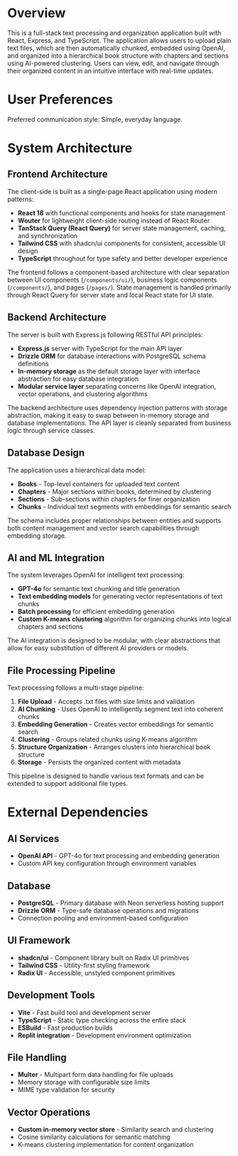 # Overview

This is a full-stack text processing and organization application built with React, Express, and TypeScript. The application allows users to upload plain text files, which are then automatically chunked, embedded using OpenAI, and organized into a hierarchical book structure with chapters and sections using AI-powered clustering. Users can view, edit, and navigate through their organized content in an intuitive interface with real-time updates.

# User Preferences

Preferred communication style: Simple, everyday language.

# System Architecture

## Frontend Architecture

The client-side is built as a single-page React application using modern patterns:

- **React 18** with functional components and hooks for state management
- **Wouter** for lightweight client-side routing instead of React Router
- **TanStack Query (React Query)** for server state management, caching, and synchronization
- **Tailwind CSS** with shadcn/ui components for consistent, accessible UI design
- **TypeScript** throughout for type safety and better developer experience

The frontend follows a component-based architecture with clear separation between UI components (`/components/ui/`), business logic components (`/components/`), and pages (`/pages/`). State management is handled primarily through React Query for server state and local React state for UI state.

## Backend Architecture

The server is built with Express.js following RESTful API principles:

- **Express.js** server with TypeScript for the main API layer
- **Drizzle ORM** for database interactions with PostgreSQL schema definitions
- **In-memory storage** as the default storage layer with interface abstraction for easy database integration
- **Modular service layer** separating concerns like OpenAI integration, vector operations, and clustering algorithms

The backend architecture uses dependency injection patterns with storage abstraction, making it easy to swap between in-memory storage and database implementations. The API layer is cleanly separated from business logic through service classes.

## Database Design

The application uses a hierarchical data model:

- **Books** - Top-level containers for uploaded text content
- **Chapters** - Major sections within books, determined by clustering
- **Sections** - Sub-sections within chapters for finer organization  
- **Chunks** - Individual text segments with embeddings for semantic search

The schema includes proper relationships between entities and supports both content management and vector search capabilities through embedding storage.

## AI and ML Integration

The system leverages OpenAI for intelligent text processing:

- **GPT-4o** for semantic text chunking and title generation
- **Text embedding models** for generating vector representations of text chunks
- **Batch processing** for efficient embedding generation
- **Custom K-means clustering** algorithm for organizing chunks into logical chapters and sections

The AI integration is designed to be modular, with clear abstractions that allow for easy substitution of different AI providers or models.

## File Processing Pipeline

Text processing follows a multi-stage pipeline:

1. **File Upload** - Accepts .txt files with size limits and validation
2. **AI Chunking** - Uses OpenAI to intelligently segment text into coherent chunks
3. **Embedding Generation** - Creates vector embeddings for semantic search
4. **Clustering** - Groups related chunks using K-means algorithm
5. **Structure Organization** - Arranges clusters into hierarchical book structure
6. **Storage** - Persists the organized content with metadata

This pipeline is designed to handle various text formats and can be extended to support additional file types.

# External Dependencies

## AI Services
- **OpenAI API** - GPT-4o for text processing and embedding generation
- Custom API key configuration through environment variables

## Database
- **PostgreSQL** - Primary database with Neon serverless hosting support
- **Drizzle ORM** - Type-safe database operations and migrations
- Connection pooling and environment-based configuration

## UI Framework
- **shadcn/ui** - Component library built on Radix UI primitives
- **Tailwind CSS** - Utility-first styling framework
- **Radix UI** - Accessible, unstyled component primitives

## Development Tools
- **Vite** - Fast build tool and development server
- **TypeScript** - Static type checking across the entire stack
- **ESBuild** - Fast production builds
- **Replit integration** - Development environment optimization

## File Handling
- **Multer** - Multipart form data handling for file uploads
- Memory storage with configurable size limits
- MIME type validation for security

## Vector Operations
- **Custom in-memory vector store** - Similarity search and clustering
- Cosine similarity calculations for semantic matching
- K-means clustering implementation for content organization